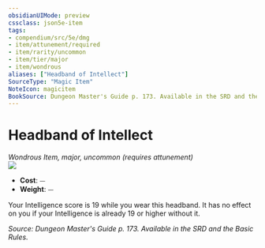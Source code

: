 ```yaml
---
obsidianUIMode: preview
cssclass: json5e-item
tags:
- compendium/src/5e/dmg
- item/attunement/required
- item/rarity/uncommon
- item/tier/major
- item/wondrous
aliases: ["Headband of Intellect"]
SourceType: "Magic Item"
NoteIcon: magicitem
BookSource: Dungeon Master's Guide p. 173. Available in the SRD and the Basic Rules.
---
```

# Headband of Intellect
*Wondrous Item, major, uncommon (requires attunement)*  
![](/2-Mechanics/CLI/items/img/headband-of-intellect.webp#right)  

- **Cost**: ⏤
- **Weight**: ⏤

Your Intelligence score is 19 while you wear this headband. It has no effect on you if your Intelligence is already 19 or higher without it.

*Source: Dungeon Master's Guide p. 173. Available in the SRD and the Basic Rules.*